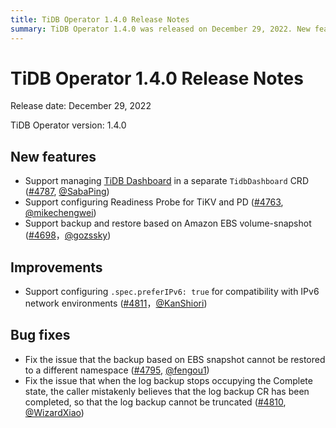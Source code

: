 ```yaml
---
title: TiDB Operator 1.4.0 Release Notes
summary: TiDB Operator 1.4.0 was released on December 29, 2022. New features include support for managing TiDB Dashboard in a separate CRD, configuring Readiness Probe for TiKV and PD, and backup and restore based on Amazon EBS volume-snapshot. Bug fixes address issues with backup based on EBS snapshot and log backup stopping in the Complete state.
---
```


# TiDB Operator 1.4.0 Release Notes

Release date: December 29, 2022

TiDB Operator version: 1.4.0

## New features

- Support managing [TiDB Dashboard](https://github.com/pingcap/tidb-dashboard) in a separate `TidbDashboard` CRD ([#4787](https://github.com/pingcap/tidb-operator/pull/4787), [@SabaPing](https://github.com/SabaPing))
- Support configuring Readiness Probe for TiKV and PD ([#4763](https://github.com/pingcap/tidb-operator/pull/4763), [@mikechengwei](https://github.com/mikechengwei))
- Support backup and restore based on Amazon EBS volume-snapshot ([#4698](https://github.com/pingcap/tidb-operator/pull/4698)，[@gozssky](https://github.com/gozssky))

## Improvements

- Support configuring `.spec.preferIPv6: true` for compatibility with IPv6 network environments ([#4811](https://github.com/pingcap/tidb-operator/pull/4811)，[@KanShiori](https://github.com/KanShiori))

## Bug fixes

- Fix the issue that the backup based on EBS snapshot cannot be restored to a different namespace ([#4795](https://github.com/pingcap/tidb-operator/pull/4795), [@fengou1](https://github.com/fengou1))
- Fix the issue that when the log backup stops occupying the Complete state, the caller mistakenly believes that the log backup CR has been completed, so that the log backup cannot be truncated ([#4810](https://github.com/pingcap/tidb-operator/pull/4810), [@WizardXiao](https://github.com/WizardXiao))

